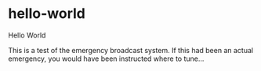 # hello-world
Hello World

This is a test of the emergency broadcast system.  If this had been an actual emergency, you would have been instructed where to tune...
